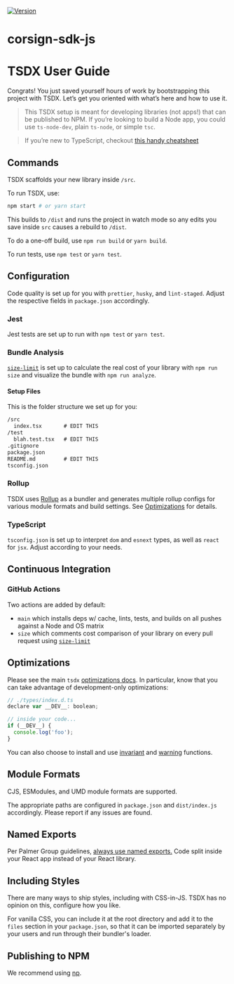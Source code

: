 [![Version](https://img.shields.io/npm/v/corsign-sdk-js)](https://www.npmjs.com/package/corsign-sdk-js)


# corsign-sdk-js


# TSDX User Guide

Congrats! You just saved yourself hours of work by bootstrapping this project with TSDX. Let’s get you oriented with what’s here and how to use it.

> This TSDX setup is meant for developing libraries (not apps!) that can be published to NPM. If you’re looking to build a Node app, you could use `ts-node-dev`, plain `ts-node`, or simple `tsc`.

> If you’re new to TypeScript, checkout [this handy cheatsheet](https://devhints.io/typescript)

## Commands

TSDX scaffolds your new library inside `/src`.

To run TSDX, use:

```bash
npm start # or yarn start
```

This builds to `/dist` and runs the project in watch mode so any edits you save inside `src` causes a rebuild to `/dist`.

To do a one-off build, use `npm run build` or `yarn build`.

To run tests, use `npm test` or `yarn test`.

## Configuration

Code quality is set up for you with `prettier`, `husky`, and `lint-staged`. Adjust the respective fields in `package.json` accordingly.

### Jest

Jest tests are set up to run with `npm test` or `yarn test`.

### Bundle Analysis

[`size-limit`](https://github.com/ai/size-limit) is set up to calculate the real cost of your library with `npm run size` and visualize the bundle with `npm run analyze`.

#### Setup Files

This is the folder structure we set up for you:

```txt
/src
  index.tsx       # EDIT THIS
/test
  blah.test.tsx   # EDIT THIS
.gitignore
package.json
README.md         # EDIT THIS
tsconfig.json
```

### Rollup

TSDX uses [Rollup](https://rollupjs.org) as a bundler and generates multiple rollup configs for various module formats and build settings. See [Optimizations](#optimizations) for details.

### TypeScript

`tsconfig.json` is set up to interpret `dom` and `esnext` types, as well as `react` for `jsx`. Adjust according to your needs.

## Continuous Integration

### GitHub Actions

Two actions are added by default:

- `main` which installs deps w/ cache, lints, tests, and builds on all pushes against a Node and OS matrix
- `size` which comments cost comparison of your library on every pull request using [`size-limit`](https://github.com/ai/size-limit)

## Optimizations

Please see the main `tsdx` [optimizations docs](https://github.com/palmerhq/tsdx#optimizations). In particular, know that you can take advantage of development-only optimizations:

```js
// ./types/index.d.ts
declare var __DEV__: boolean;

// inside your code...
if (__DEV__) {
  console.log('foo');
}
```

You can also choose to install and use [invariant](https://github.com/palmerhq/tsdx#invariant) and [warning](https://github.com/palmerhq/tsdx#warning) functions.

## Module Formats

CJS, ESModules, and UMD module formats are supported.

The appropriate paths are configured in `package.json` and `dist/index.js` accordingly. Please report if any issues are found.

## Named Exports

Per Palmer Group guidelines, [always use named exports.](https://github.com/palmerhq/typescript#exports) Code split inside your React app instead of your React library.

## Including Styles

There are many ways to ship styles, including with CSS-in-JS. TSDX has no opinion on this, configure how you like.

For vanilla CSS, you can include it at the root directory and add it to the `files` section in your `package.json`, so that it can be imported separately by your users and run through their bundler's loader.

## Publishing to NPM

We recommend using [np](https://github.com/sindresorhus/np).
